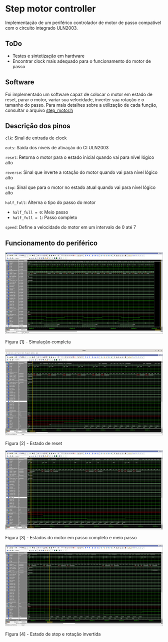 # Step motor controller

Implementação de um periférico controlador de motor de passo compatível com o circuito integrado ULN2003.

## ToDo

* Testes e sintetização em hardware
* Encontrar clock mais adequado para o funcionamento do motor de passo

## Software

Foi implementado um software capaz de colocar o motor em estado de reset, parar o motor, variar sua velocidade, inverter sua rotação e o tamanho do passo. Para mais detalhes sobre a utilização de cada função,  consultar o arquivo [step_motor.h](../../software/step_motor/step_motor.h)

## Descrição dos pinos

`clk`: Sinal de entrada de clock

`outs`: Saída dos níveis de ativação do CI ULN2003

`reset`: Retorna o motor para o estado inicial quando vai para nível lógico alto

`reverse`: Sinal que inverte a rotação do motor quando vai para nível lógico alto

`stop`: Sinal que para o motor no estado atual quando vai para nível lógico alto

`half_full`: Alterna o tipo do passo do motor

* `half_full = 0`: Meio passo
* `half_full = 1`: Passo completo

`speed`: Define a velocidade do motor em um intervalo de 0 até 7

## Funcionamento do periférico

![Figura [1] - Simulação completa](./_images/im0.png)

Figura [1] - Simulação completa



![img1](./_images/img1.png)

Figura [2] - Estado de reset



![img2](./_images/img2.png)

Figura [3] - Estados do motor em passo completo e meio passo



![img3](./_images/img3.png)

Figura [4] - Estado de stop e rotação invertida
